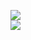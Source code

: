 [![](https://img.shields.io/badge/Made%20With-Github%20Spray-lightgrey.svg?style=for-the-badge&logo=github)](https://github.com/Annihil/github-spray#6030)  
[![](https://i.imgur.com/2DrTn0Z.gif)](https://github.com/Annihil/github-spray)